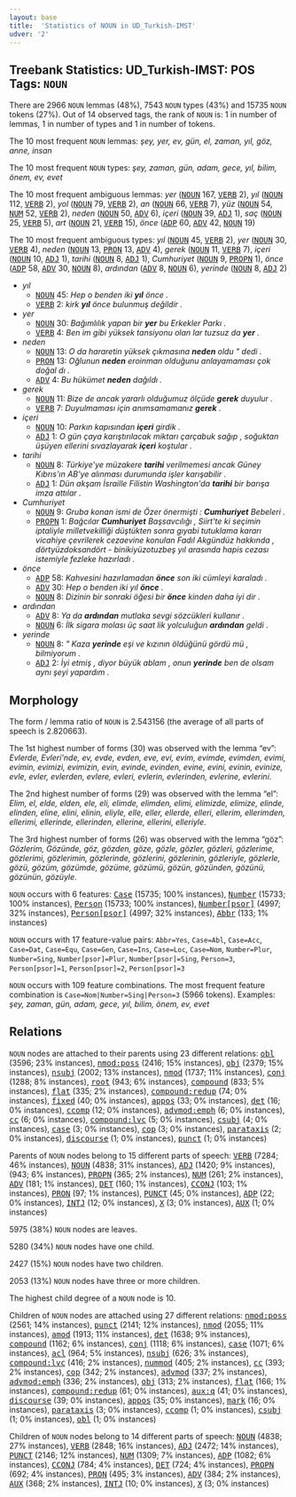 ```yaml
---
layout: base
title:  'Statistics of NOUN in UD_Turkish-IMST'
udver: '2'
---
```


## Treebank Statistics: UD_Turkish-IMST: POS Tags: `NOUN`

There are 2966 `NOUN` lemmas (48%), 7543 `NOUN` types (43%) and 15735 `NOUN` tokens (27%).
Out of 14 observed tags, the rank of `NOUN` is: 1 in number of lemmas, 1 in number of types and 1 in number of tokens.

The 10 most frequent `NOUN` lemmas: <em>şey, yer, ev, gün, el, zaman, yıl, göz, anne, insan</em>

The 10 most frequent `NOUN` types:  <em>şey, zaman, gün, adam, gece, yıl, bilim, önem, ev, evet</em>

The 10 most frequent ambiguous lemmas: <em>yer</em> (<tt><a href="tr_imst-pos-NOUN.html">NOUN</a></tt> 167, <tt><a href="tr_imst-pos-VERB.html">VERB</a></tt> 2), <em>yıl</em> (<tt><a href="tr_imst-pos-NOUN.html">NOUN</a></tt> 112, <tt><a href="tr_imst-pos-VERB.html">VERB</a></tt> 2), <em>yol</em> (<tt><a href="tr_imst-pos-NOUN.html">NOUN</a></tt> 79, <tt><a href="tr_imst-pos-VERB.html">VERB</a></tt> 2), <em>an</em> (<tt><a href="tr_imst-pos-NOUN.html">NOUN</a></tt> 66, <tt><a href="tr_imst-pos-VERB.html">VERB</a></tt> 7), <em>yüz</em> (<tt><a href="tr_imst-pos-NOUN.html">NOUN</a></tt> 54, <tt><a href="tr_imst-pos-NUM.html">NUM</a></tt> 52, <tt><a href="tr_imst-pos-VERB.html">VERB</a></tt> 2), <em>neden</em> (<tt><a href="tr_imst-pos-NOUN.html">NOUN</a></tt> 50, <tt><a href="tr_imst-pos-ADV.html">ADV</a></tt> 6), <em>içeri</em> (<tt><a href="tr_imst-pos-NOUN.html">NOUN</a></tt> 39, <tt><a href="tr_imst-pos-ADJ.html">ADJ</a></tt> 1), <em>saç</em> (<tt><a href="tr_imst-pos-NOUN.html">NOUN</a></tt> 25, <tt><a href="tr_imst-pos-VERB.html">VERB</a></tt> 5), <em>art</em> (<tt><a href="tr_imst-pos-NOUN.html">NOUN</a></tt> 21, <tt><a href="tr_imst-pos-VERB.html">VERB</a></tt> 15), <em>önce</em> (<tt><a href="tr_imst-pos-ADP.html">ADP</a></tt> 60, <tt><a href="tr_imst-pos-ADV.html">ADV</a></tt> 42, <tt><a href="tr_imst-pos-NOUN.html">NOUN</a></tt> 19)

The 10 most frequent ambiguous types:  <em>yıl</em> (<tt><a href="tr_imst-pos-NOUN.html">NOUN</a></tt> 45, <tt><a href="tr_imst-pos-VERB.html">VERB</a></tt> 2), <em>yer</em> (<tt><a href="tr_imst-pos-NOUN.html">NOUN</a></tt> 30, <tt><a href="tr_imst-pos-VERB.html">VERB</a></tt> 4), <em>neden</em> (<tt><a href="tr_imst-pos-NOUN.html">NOUN</a></tt> 13, <tt><a href="tr_imst-pos-PRON.html">PRON</a></tt> 13, <tt><a href="tr_imst-pos-ADV.html">ADV</a></tt> 4), <em>gerek</em> (<tt><a href="tr_imst-pos-NOUN.html">NOUN</a></tt> 11, <tt><a href="tr_imst-pos-VERB.html">VERB</a></tt> 7), <em>içeri</em> (<tt><a href="tr_imst-pos-NOUN.html">NOUN</a></tt> 10, <tt><a href="tr_imst-pos-ADJ.html">ADJ</a></tt> 1), <em>tarihi</em> (<tt><a href="tr_imst-pos-NOUN.html">NOUN</a></tt> 8, <tt><a href="tr_imst-pos-ADJ.html">ADJ</a></tt> 1), <em>Cumhuriyet</em> (<tt><a href="tr_imst-pos-NOUN.html">NOUN</a></tt> 9, <tt><a href="tr_imst-pos-PROPN.html">PROPN</a></tt> 1), <em>önce</em> (<tt><a href="tr_imst-pos-ADP.html">ADP</a></tt> 58, <tt><a href="tr_imst-pos-ADV.html">ADV</a></tt> 30, <tt><a href="tr_imst-pos-NOUN.html">NOUN</a></tt> 8), <em>ardından</em> (<tt><a href="tr_imst-pos-ADV.html">ADV</a></tt> 8, <tt><a href="tr_imst-pos-NOUN.html">NOUN</a></tt> 6), <em>yerinde</em> (<tt><a href="tr_imst-pos-NOUN.html">NOUN</a></tt> 8, <tt><a href="tr_imst-pos-ADJ.html">ADJ</a></tt> 2)


* <em>yıl</em>
  * <tt><a href="tr_imst-pos-NOUN.html">NOUN</a></tt> 45: <em>Hep o benden iki <b>yıl</b> önce .</em>
  * <tt><a href="tr_imst-pos-VERB.html">VERB</a></tt> 2: <em>kirk <b>yıl</b> önce bulunmuş değildir .</em>
* <em>yer</em>
  * <tt><a href="tr_imst-pos-NOUN.html">NOUN</a></tt> 30: <em>Bağımlılık yapan bir <b>yer</b> bu Erkekler Parkı .</em>
  * <tt><a href="tr_imst-pos-VERB.html">VERB</a></tt> 4: <em>Ben im gibi yüksek tansiyonu olan lar tuzsuz da <b>yer</b> .</em>
* <em>neden</em>
  * <tt><a href="tr_imst-pos-NOUN.html">NOUN</a></tt> 13: <em>O da hararetin yüksek çıkmasına <b>neden</b> oldu " dedi .</em>
  * <tt><a href="tr_imst-pos-PRON.html">PRON</a></tt> 13: <em>Oğlunun <b>neden</b> eroinman olduğunu anlayamaması çok doğal dı .</em>
  * <tt><a href="tr_imst-pos-ADV.html">ADV</a></tt> 4: <em>Bu hükümet <b>neden</b> dağıldı .</em>
* <em>gerek</em>
  * <tt><a href="tr_imst-pos-NOUN.html">NOUN</a></tt> 11: <em>Bize de ancak yararlı olduğumuz ölçüde <b>gerek</b> duyulur .</em>
  * <tt><a href="tr_imst-pos-VERB.html">VERB</a></tt> 7: <em>Duyulmaması için anımsamamanız <b>gerek</b> .</em>
* <em>içeri</em>
  * <tt><a href="tr_imst-pos-NOUN.html">NOUN</a></tt> 10: <em>Parkın kapısından <b>içeri</b> girdik .</em>
  * <tt><a href="tr_imst-pos-ADJ.html">ADJ</a></tt> 1: <em>O gün çaya karıştırılacak miktarı çarçabuk sağıp , soğuktan üşüyen ellerini sıvazlayarak <b>içeri</b> koştular .</em>
* <em>tarihi</em>
  * <tt><a href="tr_imst-pos-NOUN.html">NOUN</a></tt> 8: <em>Türkiye'ye müzakere <b>tarihi</b> verilmemesi ancak Güney Kıbrıs'ın AB'ye alınması durumunda işler karışabilir .</em>
  * <tt><a href="tr_imst-pos-ADJ.html">ADJ</a></tt> 1: <em>Dün akşam İsraille Filistin Washington'da <b>tarihi</b> bir barışa imza attılar .</em>
* <em>Cumhuriyet</em>
  * <tt><a href="tr_imst-pos-NOUN.html">NOUN</a></tt> 9: <em>Gruba konan ismi de Özer önermişti : <b>Cumhuriyet</b> Bebeleri .</em>
  * <tt><a href="tr_imst-pos-PROPN.html">PROPN</a></tt> 1: <em>Bağcılar <b>Cumhuriyet</b> Başsavcılığı , Siirt'te ki seçimin iptaliyle milletvekilliği düştükten sonra gıyabi tutuklama kararı vicahiye çevrilerek cezaevine konulan Fadıl Akgündüz hakkında , dörtyüzdoksandört - binikiyüzotuzbeş yıl arasında hapis cezası istemiyle fezleke hazırladı .</em>
* <em>önce</em>
  * <tt><a href="tr_imst-pos-ADP.html">ADP</a></tt> 58: <em>Kahvesini hazırlamadan <b>önce</b> son iki cümleyi karaladı .</em>
  * <tt><a href="tr_imst-pos-ADV.html">ADV</a></tt> 30: <em>Hep o benden iki yıl <b>önce</b> .</em>
  * <tt><a href="tr_imst-pos-NOUN.html">NOUN</a></tt> 8: <em>Dizinin bir sonraki öğesi bir <b>önce</b> kinden daha iyi dir .</em>
* <em>ardından</em>
  * <tt><a href="tr_imst-pos-ADV.html">ADV</a></tt> 8: <em>Ya da <b>ardından</b> mutlaka sevgi sözcükleri kullanır .</em>
  * <tt><a href="tr_imst-pos-NOUN.html">NOUN</a></tt> 6: <em>İlk sigara molası üç saat lik yolculuğun <b>ardından</b> geldi .</em>
* <em>yerinde</em>
  * <tt><a href="tr_imst-pos-NOUN.html">NOUN</a></tt> 8: <em>" Kaza <b>yerinde</b> eşi ve kızının öldüğünü gördü mü , bilmiyorum .</em>
  * <tt><a href="tr_imst-pos-ADJ.html">ADJ</a></tt> 2: <em>İyi etmiş , diyor büyük ablam , onun <b>yerinde</b> ben de olsam aynı şeyi yapardım .</em>

## Morphology

The form / lemma ratio of `NOUN` is 2.543156 (the average of all parts of speech is 2.820663).

The 1st highest number of forms (30) was observed with the lemma “ev”: <em>Evlerde, Evleri'nde, ev, evde, evden, eve, evi, evim, evimde, evimden, evimi, evimin, evimizi, evimizin, evin, evinde, evinden, evine, evini, evinin, evinize, evle, evler, evlerden, evlere, evleri, evlerin, evlerinden, evlerine, evlerini</em>.

The 2nd highest number of forms (29) was observed with the lemma “el”: <em>Elim, el, elde, elden, ele, eli, elimde, elimden, elimi, elimizde, elimize, elinde, elinden, eline, elini, elinin, eliyle, elle, eller, ellerde, elleri, ellerim, ellerimden, ellerimi, ellerinde, ellerinden, ellerine, ellerini, elleriyle</em>.

The 3rd highest number of forms (26) was observed with the lemma “göz”: <em>Gözlerim, Gözünde, göz, gözden, göze, gözle, gözler, gözleri, gözlerime, gözlerimi, gözlerimin, gözlerinde, gözlerini, gözlerinin, gözleriyle, gözlerle, gözü, gözüm, gözümde, gözüme, gözümü, gözün, gözünden, gözünü, gözünün, gözüyle</em>.

`NOUN` occurs with 6 features: <tt><a href="tr_imst-feat-Case.html">Case</a></tt> (15735; 100% instances), <tt><a href="tr_imst-feat-Number.html">Number</a></tt> (15733; 100% instances), <tt><a href="tr_imst-feat-Person.html">Person</a></tt> (15733; 100% instances), <tt><a href="tr_imst-feat-Number-psor.html">Number[psor]</a></tt> (4997; 32% instances), <tt><a href="tr_imst-feat-Person-psor.html">Person[psor]</a></tt> (4997; 32% instances), <tt><a href="tr_imst-feat-Abbr.html">Abbr</a></tt> (133; 1% instances)

`NOUN` occurs with 17 feature-value pairs: `Abbr=Yes`, `Case=Abl`, `Case=Acc`, `Case=Dat`, `Case=Equ`, `Case=Gen`, `Case=Ins`, `Case=Loc`, `Case=Nom`, `Number=Plur`, `Number=Sing`, `Number[psor]=Plur`, `Number[psor]=Sing`, `Person=3`, `Person[psor]=1`, `Person[psor]=2`, `Person[psor]=3`

`NOUN` occurs with 109 feature combinations.
The most frequent feature combination is `Case=Nom|Number=Sing|Person=3` (5966 tokens).
Examples: <em>şey, zaman, gün, adam, gece, yıl, bilim, önem, ev, evet</em>


## Relations

`NOUN` nodes are attached to their parents using 23 different relations: <tt><a href="tr_imst-dep-obl.html">obl</a></tt> (3596; 23% instances), <tt><a href="tr_imst-dep-nmod-poss.html">nmod:poss</a></tt> (2416; 15% instances), <tt><a href="tr_imst-dep-obj.html">obj</a></tt> (2379; 15% instances), <tt><a href="tr_imst-dep-nsubj.html">nsubj</a></tt> (2002; 13% instances), <tt><a href="tr_imst-dep-nmod.html">nmod</a></tt> (1737; 11% instances), <tt><a href="tr_imst-dep-conj.html">conj</a></tt> (1288; 8% instances), <tt><a href="tr_imst-dep-root.html">root</a></tt> (943; 6% instances), <tt><a href="tr_imst-dep-compound.html">compound</a></tt> (833; 5% instances), <tt><a href="tr_imst-dep-flat.html">flat</a></tt> (335; 2% instances), <tt><a href="tr_imst-dep-compound-redup.html">compound:redup</a></tt> (74; 0% instances), <tt><a href="tr_imst-dep-fixed.html">fixed</a></tt> (40; 0% instances), <tt><a href="tr_imst-dep-appos.html">appos</a></tt> (33; 0% instances), <tt><a href="tr_imst-dep-det.html">det</a></tt> (16; 0% instances), <tt><a href="tr_imst-dep-ccomp.html">ccomp</a></tt> (12; 0% instances), <tt><a href="tr_imst-dep-advmod-emph.html">advmod:emph</a></tt> (6; 0% instances), <tt><a href="tr_imst-dep-cc.html">cc</a></tt> (6; 0% instances), <tt><a href="tr_imst-dep-compound-lvc.html">compound:lvc</a></tt> (5; 0% instances), <tt><a href="tr_imst-dep-csubj.html">csubj</a></tt> (4; 0% instances), <tt><a href="tr_imst-dep-case.html">case</a></tt> (3; 0% instances), <tt><a href="tr_imst-dep-cop.html">cop</a></tt> (3; 0% instances), <tt><a href="tr_imst-dep-parataxis.html">parataxis</a></tt> (2; 0% instances), <tt><a href="tr_imst-dep-discourse.html">discourse</a></tt> (1; 0% instances), <tt><a href="tr_imst-dep-punct.html">punct</a></tt> (1; 0% instances)

Parents of `NOUN` nodes belong to 15 different parts of speech: <tt><a href="tr_imst-pos-VERB.html">VERB</a></tt> (7284; 46% instances), <tt><a href="tr_imst-pos-NOUN.html">NOUN</a></tt> (4838; 31% instances), <tt><a href="tr_imst-pos-ADJ.html">ADJ</a></tt> (1420; 9% instances),  (943; 6% instances), <tt><a href="tr_imst-pos-PROPN.html">PROPN</a></tt> (365; 2% instances), <tt><a href="tr_imst-pos-NUM.html">NUM</a></tt> (261; 2% instances), <tt><a href="tr_imst-pos-ADV.html">ADV</a></tt> (181; 1% instances), <tt><a href="tr_imst-pos-DET.html">DET</a></tt> (160; 1% instances), <tt><a href="tr_imst-pos-CCONJ.html">CCONJ</a></tt> (103; 1% instances), <tt><a href="tr_imst-pos-PRON.html">PRON</a></tt> (97; 1% instances), <tt><a href="tr_imst-pos-PUNCT.html">PUNCT</a></tt> (45; 0% instances), <tt><a href="tr_imst-pos-ADP.html">ADP</a></tt> (22; 0% instances), <tt><a href="tr_imst-pos-INTJ.html">INTJ</a></tt> (12; 0% instances), <tt><a href="tr_imst-pos-X.html">X</a></tt> (3; 0% instances), <tt><a href="tr_imst-pos-AUX.html">AUX</a></tt> (1; 0% instances)

5975 (38%) `NOUN` nodes are leaves.

5280 (34%) `NOUN` nodes have one child.

2427 (15%) `NOUN` nodes have two children.

2053 (13%) `NOUN` nodes have three or more children.

The highest child degree of a `NOUN` node is 10.

Children of `NOUN` nodes are attached using 27 different relations: <tt><a href="tr_imst-dep-nmod-poss.html">nmod:poss</a></tt> (2561; 14% instances), <tt><a href="tr_imst-dep-punct.html">punct</a></tt> (2141; 12% instances), <tt><a href="tr_imst-dep-nmod.html">nmod</a></tt> (2055; 11% instances), <tt><a href="tr_imst-dep-amod.html">amod</a></tt> (1913; 11% instances), <tt><a href="tr_imst-dep-det.html">det</a></tt> (1638; 9% instances), <tt><a href="tr_imst-dep-compound.html">compound</a></tt> (1162; 6% instances), <tt><a href="tr_imst-dep-conj.html">conj</a></tt> (1118; 6% instances), <tt><a href="tr_imst-dep-case.html">case</a></tt> (1071; 6% instances), <tt><a href="tr_imst-dep-acl.html">acl</a></tt> (964; 5% instances), <tt><a href="tr_imst-dep-nsubj.html">nsubj</a></tt> (626; 3% instances), <tt><a href="tr_imst-dep-compound-lvc.html">compound:lvc</a></tt> (416; 2% instances), <tt><a href="tr_imst-dep-nummod.html">nummod</a></tt> (405; 2% instances), <tt><a href="tr_imst-dep-cc.html">cc</a></tt> (393; 2% instances), <tt><a href="tr_imst-dep-cop.html">cop</a></tt> (342; 2% instances), <tt><a href="tr_imst-dep-advmod.html">advmod</a></tt> (337; 2% instances), <tt><a href="tr_imst-dep-advmod-emph.html">advmod:emph</a></tt> (336; 2% instances), <tt><a href="tr_imst-dep-obj.html">obj</a></tt> (313; 2% instances), <tt><a href="tr_imst-dep-flat.html">flat</a></tt> (166; 1% instances), <tt><a href="tr_imst-dep-compound-redup.html">compound:redup</a></tt> (61; 0% instances), <tt><a href="tr_imst-dep-aux-q.html">aux:q</a></tt> (41; 0% instances), <tt><a href="tr_imst-dep-discourse.html">discourse</a></tt> (39; 0% instances), <tt><a href="tr_imst-dep-appos.html">appos</a></tt> (35; 0% instances), <tt><a href="tr_imst-dep-mark.html">mark</a></tt> (16; 0% instances), <tt><a href="tr_imst-dep-parataxis.html">parataxis</a></tt> (3; 0% instances), <tt><a href="tr_imst-dep-ccomp.html">ccomp</a></tt> (1; 0% instances), <tt><a href="tr_imst-dep-csubj.html">csubj</a></tt> (1; 0% instances), <tt><a href="tr_imst-dep-obl.html">obl</a></tt> (1; 0% instances)

Children of `NOUN` nodes belong to 14 different parts of speech: <tt><a href="tr_imst-pos-NOUN.html">NOUN</a></tt> (4838; 27% instances), <tt><a href="tr_imst-pos-VERB.html">VERB</a></tt> (2848; 16% instances), <tt><a href="tr_imst-pos-ADJ.html">ADJ</a></tt> (2472; 14% instances), <tt><a href="tr_imst-pos-PUNCT.html">PUNCT</a></tt> (2146; 12% instances), <tt><a href="tr_imst-pos-NUM.html">NUM</a></tt> (1309; 7% instances), <tt><a href="tr_imst-pos-ADP.html">ADP</a></tt> (1082; 6% instances), <tt><a href="tr_imst-pos-CCONJ.html">CCONJ</a></tt> (784; 4% instances), <tt><a href="tr_imst-pos-DET.html">DET</a></tt> (724; 4% instances), <tt><a href="tr_imst-pos-PROPN.html">PROPN</a></tt> (692; 4% instances), <tt><a href="tr_imst-pos-PRON.html">PRON</a></tt> (495; 3% instances), <tt><a href="tr_imst-pos-ADV.html">ADV</a></tt> (384; 2% instances), <tt><a href="tr_imst-pos-AUX.html">AUX</a></tt> (368; 2% instances), <tt><a href="tr_imst-pos-INTJ.html">INTJ</a></tt> (10; 0% instances), <tt><a href="tr_imst-pos-X.html">X</a></tt> (3; 0% instances)

